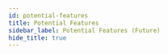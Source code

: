 ```yaml
---
id: potential-features
title: Potential Features
sidebar_label: Potential Features (Future)
hide_title: true
---
```

